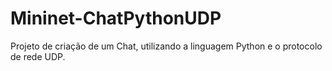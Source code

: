 # Mininet-ChatPythonUDP
Projeto de criação de um Chat, utilizando a linguagem Python e o protocolo de rede UDP.
